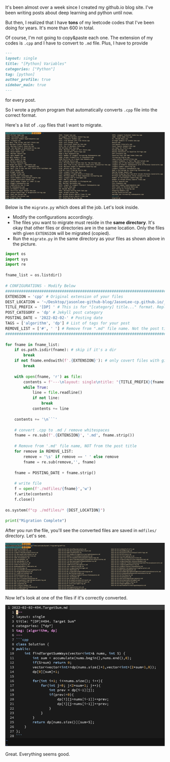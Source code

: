 

It's been almost over a week since I created my github.io blog site. I've been writing posts about deep learning and python until now.

But then, I realized that I have **tons** of my leetcode codes that I've been doing for years. It's more than 600 in total.

Of course, I'm not going to copy&paste each one. The extension of my codes is `.cpp` and I have to convert to `.md` file. Plus, I have to provide

```markdown
---
layout: single
title: "[Python] Variables"
categories: ["Python"]
tag: [python]
author_profile: true
sidebar_main: true
---
```

for every post.

So I wrote a python program that automatically converts `.cpp` file into the correct format.

Here's a list of `.cpp` files that I want to migrate.

![img](./images/migrate.png)

Below is the `migrate.py` which does all the job. Let's look inside.

- Modify the configurations accordingly.
- The files you want to migrate must reside in the **same directory**. It's okay that other files or directories are in the same location.
  Only the files with given `EXTENSION` will be migrated (copied).
- Run the `migrate.py` in the same directory as your files as shown above in the picture.

````python
import os
import sys
import re

fname_list = os.listdir()

# CONFIGURATIONS - Modify Below
######################################################################################
EXTENSION = 'cpp' # Original extension of your files
DEST_LOCATION = '~/Desktop/jasonlee-github-blog/JasonLee-cp.github.io/_posts/Algorithm/DP/' # Destination location in Jekyll
TITLE_PREFIX = '[DP] ' # This is for "[category] title..." format. Replace with '' if you don't need it.
POST_CATEGORY = 'dp' # Jekyll post category
POSTING_DATE = '2022-02-02-' # Posting date
TAGS = ['algorithm', 'dp'] # List of tags for your post
REMOVE_LIST = ['#', ' '] # Remove from ".md" file name. Not the post title. The title will be the same as original file name with extension removed.
#######################################################################################

for fname in fname_list:
    if os.path.isdir(fname): # skip if it's a dir
        break
    if not fname.endswith(f'.{EXTENSION}'): # only covert files with given extension
        break

    with open(fname, 'r') as file:
        contents = f'---\nlayout: single\ntitle: "{TITLE_PREFIX}{fname[:-1*len(EXTENSION)]}"\ncategories: ["{POST_CATEGORY}"]\ntag: [{", ".join(TAGS)}]\n---\n```{EXTENSION}\n'
        while True:
            line = file.readline()
            if not line:
                break
            contents += line

    contents += '\n```'

    # convert .cpp to .md / remove whitespaces
    fname = re.sub(f'.{EXTENSION}', '.md', fname.strip())

    # Remove from '.md' file name, NOT from the post title
    for remove in REMOVE_LIST:
        remove = '\s' if remove == ' ' else remove
        fname = re.sub(remove,'', fname)

    fname = POSTING_DATE + fname.strip()

    # write file
    f = open(f'./mdfiles/{fname}','w')
    f.write(contents)
    f.close()

os.system(f"cp ./mdfiles/* {DEST_LOCATION}")

print("Migration Complete")
````

After you run the file, you'll see the converted files are saved in `mdfiles/` directory. Let's see.

![img](./migrate2.png)

Now let's look at one of the files if it's correctly converted.

![img](./migrate3.png)

Great. Everything seems good.

